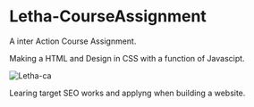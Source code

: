 # Letha-CourseAssignment

A inter Action Course Assignment.

Making a HTML and Design in CSS with a function of Javascipt.

![Letha-ca](https://user-images.githubusercontent.com/61804928/137639781-bf392b82-e9bf-4c04-9f10-965146de7bf6.png)


Learing target SEO works and applyng when building a website.
